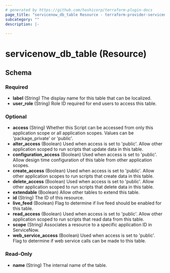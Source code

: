 ```yaml
---
# generated by https://github.com/hashicorp/terraform-plugin-docs
page_title: "servicenow_db_table Resource - terraform-provider-servicenow"
subcategory: ""
description: |-
  
---
```


# servicenow_db_table (Resource)





<!-- schema generated by tfplugindocs -->
## Schema

### Required

- **label** (String) The display name for this table that can be localized.
- **user_role** (String) Role ID required for end users to access this table.

### Optional

- **access** (String) Whether this Script can be accessed from only this application scope or all application scopes. Values can be 'package_private' or 'public'.
- **alter_access** (Boolean) Used when access is set to 'public'. Allow other application scoped to run scripts that update data in this table.
- **configuration_access** (Boolean) Used when access is set to 'public'. Allow design time configuration of this table from other application scopes.
- **create_access** (Boolean) Used when access is set to 'public'. Allow other application scopes to run scripts that create data in this table.
- **delete_access** (Boolean) Used when access is set to 'public'. Allow other application scoped to run scripts that delete data in this table.
- **extendable** (Boolean) Allow other tables to extend this table.
- **id** (String) The ID of this resource.
- **live_feed** (Boolean) Flag to determine if live feed should be enabled for this table.
- **read_access** (Boolean) Used when access is set to 'public'. Allow other application scoped to run scripts that read data from this table.
- **scope** (String) Associates a resource to a specific application ID in ServiceNow.
- **web_service_access** (Boolean) Used when access is set to 'public'. Flag to determine if web service calls can be made to this table.

### Read-Only

- **name** (String) The internal name of the table.


